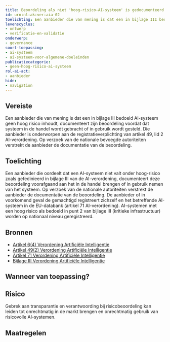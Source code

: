 ```yaml
---
title: Beoordeling als niet 'hoog-risico-AI-systeem' is gedocumenteerd
id: urn:nl:ak:ver:aia-02
toelichting: Een aanbieder die van mening is dat een in bijlage III bedoeld AI-systeem geen hoog risico inhoudt, documenteert zijn beoordeling voordat dat systeem in de handel wordt gebracht of in gebruik wordt gesteld. Die aanbieder is onderworpen aan de registratieverplichting van artikel 49, lid 2 AI-verordening. Op verzoek van de nationale bevoegde autoriteiten verstrekt de aanbieder de documentatie van de beoordeling.
levenscyclus:
- ontwerp
- verificatie-en-validatie
onderwerp:
- governance
soort-toepassing:
- ai-systeem
- ai-systeem-voor-algemene-doeleinden
publicatiecategorie:
- geen-hoog-risico-ai-systeem
rol-ai-act:
- aanbieder
hide:
- navigation
---
```


<!-- tags -->
## Vereiste
Een aanbieder die van mening is dat een in bijlage III bedoeld AI-systeem geen hoog risico inhoudt, documenteert zijn beoordeling voordat dat systeem in de handel wordt gebracht of in gebruik wordt gesteld.
Die aanbieder is onderworpen aan de registratieverplichting van artikel 49, lid 2 AI-verordening.
Op verzoek van de nationale bevoegde autoriteiten verstrekt de aanbieder de documentatie van de beoordeling.

## Toelichting

Een aanbieder die oordeelt dat een AI-systeem niet valt onder hoog-risico zoals gefedinieerd in bijlage III van de AI-verordening, documenteert deze beoordeling voorafgaand aan het in de handel brengen of in gebruik nemen van het systeem.
Op verzoek van de nationale autoriteiten verstrekt de aanbieder de documentatie van de beoordeling.
De aanbieder of in voorkomend geval de gemachtigd registreert zichzelf en het betreffende AI-systeem in de EU-databank (artikel 71 AI-verordening).
AI-systemen met een hoog risico als bedoeld in punt 2 van bijlage III (kritieke infrastructuur) worden op nationaal niveau geregistreerd.

## Bronnen

- [Artikel 6(4) Verordening Artificiële Intelligentie](https://eur-lex.europa.eu/legal-content/NL/TXT/HTML/?uri=OJ:L_202401689#d1e2986-1-1)
- [Artikel 49(2) Verordening Artificiële Intelligentie](https://eur-lex.europa.eu/legal-content/NL/TXT/HTML/?uri=OJ:L_202401689#d1e5358-1-1)
- [Artikel 71 Verordening Artificiële Intelligentie](https://eur-lex.europa.eu/legal-content/NL/TXT/HTML/?uri=OJ:L_202401689#d1e7019-1-1)
- [Bijlage III Verordening Artificiële Intelligentie](https://eur-lex.europa.eu/legal-content/NL/TXT/HTML/?uri=OJ:L_202401689#d1e38-127-1)

## Wanneer van toepassing? 
<!-- tags-ai-act -->

## Risico

Gebrek aan transparantie en verantwoording bij risicobeoordeling kan leiden tot onrechtmatig in de markt brengen en onrechtmatig gebruik van risicovolle AI-systemen.


## Maatregelen

 <!-- list_maatregelen vereiste/aia-02-documentatie-beoordeling-niet-hoog-risico-ai no-search no-onderwerp no-rol no-levenscyclus -->
